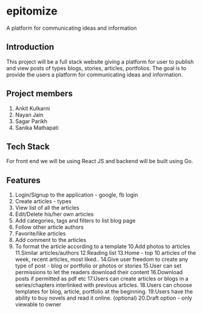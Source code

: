 # epitomize
A platform for communicating ideas and information

## Introduction
This project will be a full stack website giving a platform for user to publish and view posts of types blogs, stories, articles, portfolios. The goal is to provide the users a platform for communicating ideas and information.

## Project members

1. Ankit Kulkarni
2. Nayan Jain
3. Sagar Parikh
4. Sanika Mathapati

## Tech Stack 
For front end we will be using React JS and backend will be built using Go.

## Features 

1. Login/Signup to the application - google, fb login
2. Create articles - types 
3. View list of all the articles
4. Edit/Delete his/her own articles
5. Add categories, tags and filters to list blog page
6. Follow other article authors
7. Favorite/like articles
8. Add comment to the articles
9. To format the article according to a template
10.Add photos to articles
11.Similar articles/authors
12.Reading list
13.Home - top 10 articles of the week, recent articles, most liked..
14.Give user freedom to create any type of post - blog or portfolio or photos or stories
15.User can set permissions to let the readers download their content
16.Download posts if permitted as pdf etc
17.Users can create articles or blogs in a series/chapters interlinked with previous articles.
18.Users can choose templates for blog, article, portfolio at the beginning.
19.Users have the ability to buy novels and read it online. (optional)
20.Draft option - only viewable to owner

